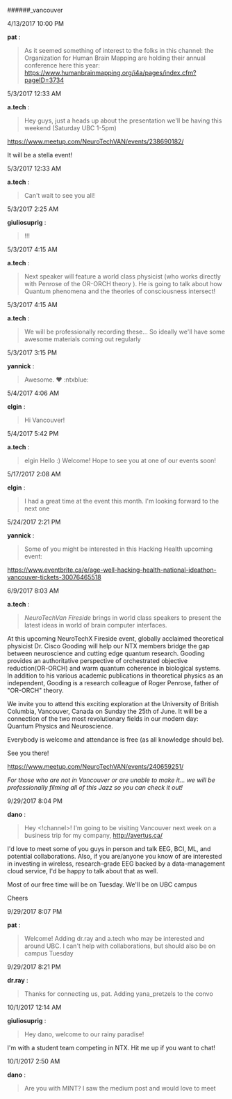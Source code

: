 ######_vancouver

4/13/2017 10:00 PM

 **pat** :

 >As it seemed something of interest to the folks in this channel: the Organization for Human Brain Mapping are holding their annual conference here this year: <https://www.humanbrainmapping.org/i4a/pages/index.cfm?pageID=3734>

5/3/2017 12:33 AM

 **a.tech** :

 >Hey guys, just a heads up about the presentation we'll be having this weekend (Saturday UBC 1-5pm) 

> 


> 
<https://www.meetup.com/NeuroTechVAN/events/238690182/>

> 


> 
It will be a stella event!

5/3/2017 12:33 AM

 **a.tech** :

 ><!channel> Can't wait to see you all!

5/3/2017 2:25 AM

 **giuliosuprig** :

 >!!!

5/3/2017 4:15 AM

 **a.tech** :

 >Next speaker will feature a world class physicist (who works directly with Penrose of the OR-ORCH theory ). He is going to talk about how Quantum phenomena and the theories of consciousness intersect!

5/3/2017 4:15 AM

 **a.tech** :

 >We will be professionally recording these... So ideally we'll have some awesome materials coming out regularly 

5/3/2017 3:15 PM

 **yannick** :

 >Awesome. :heart: :ntxblue:

5/4/2017 4:06 AM

 **elgin** :

 >Hi Vancouver!

5/4/2017 5:42 PM

 **a.tech** :

 > elgin Hello :) Welcome! Hope to see you at one of our events soon!

5/17/2017 2:08 AM

 **elgin** :

 >I had a great time at the event this month. I'm looking forward to the next one

5/24/2017 2:21 PM

 **yannick** :

 >Some of you might be interested in this Hacking Health upcoming event:

> 
<https://www.eventbrite.ca/e/age-well-hacking-health-national-ideathon-vancouver-tickets-30076465518>

6/9/2017 8:03 AM

 **a.tech** :

 >_NeuroTechVan Fireside_ brings in world class speakers to present the latest ideas in world of brain computer interfaces.  

> 


> 
At this upcoming NeuroTechX Fireside event, globally acclaimed theoretical physicist Dr. Cisco Gooding will help our NTX members bridge the gap between neuroscience and cutting edge quantum research. Gooding provides an authoritative perspective of orchestrated objective reduction(OR-ORCH) and warm quantum coherence in biological systems. In addition to his various academic publications in theoretical physics as an independent, Gooding is a research colleague of Roger Penrose, father of "OR-ORCH" theory.

> 


> 
We invite you to attend this exciting exploration at the University of British Columbia, Vancouver, Canada on Sunday the 25th of June. It will be a connection of the two most revolutionary fields in our modern day: Quantum Physics and Neuroscience. 

> 


> 
Everybody is welcome and attendance is free (as all knowledge should be). 

> 


> 
See you there! 

> 


> 
<https://www.meetup.com/NeuroTechVAN/events/240659251/>

> 


> 
_For those who are not in Vancouver or are unable to make it... we will be professionally filming all of this Jazz so you can check it out!_

9/29/2017 8:04 PM

 **dano** :

 >Hey <!channel>! I'm going to be visiting Vancouver next week on a business trip for my company, <http://avertus.ca/>

> 


> 
I'd love to meet some of you guys in person and talk EEG, BCI, ML, and potential collaborations. Also, if you are/anyone you know of are interested in investing in wireless, research-grade EEG backed by a data-management cloud service, I'd be happy to talk about that as well.

> 


> 
Most of our free time will be on Tuesday. We'll be on UBC campus

> 


> 
Cheers

9/29/2017 8:07 PM

 **pat** :

 >Welcome! Adding dr.ray and a.tech who may be interested and around UBC. I can't help with collaborations, but should also be on campus Tuesday

9/29/2017 8:21 PM

 **dr.ray** :

 >Thanks for connecting us, pat. Adding yana_pretzels to the convo

10/1/2017 12:14 AM

 **giuliosuprig** :

 >Hey dano, welcome to our rainy paradise!

> 
I'm with a student team competing in NTX. Hit me up if you want to chat!

10/1/2017 2:50 AM

 **dano** :

 >Are you with MINT? I saw the medium post and would love to meet

